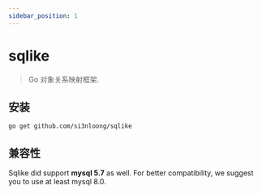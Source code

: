 ```yaml
---
sidebar_position: 1
---
```


# sqlike

> Go 对象关系映射框架.

## 安装

```console
go get github.com/si3nloong/sqlike
```

## 兼容性

Sqlike did support **mysql 5.7** as well. For better compatibility, we suggest you to use at least mysql 8.0.
